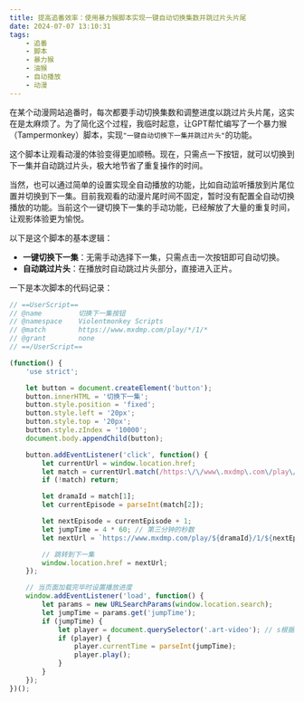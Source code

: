 ```yaml
---
title: 提高追番效率：使用暴力猴脚本实现一键自动切换集数并跳过片头片尾
date: 2024-07-07 13:10:31
tags:
    - 追番
    - 脚本
    - 暴力猴
    - 油猴
    - 自动播放
    - 动漫
---
```


在某个动漫网站追番时，每次都要手动切换集数和调整进度以跳过片头片尾，这实在是太麻烦了。为了简化这个过程，我临时起意，让GPT帮忙编写了一个暴力猴（Tampermonkey）脚本，实现`"一键自动切换下一集并跳过片头"`的功能。

这个脚本让观看动漫的体验变得更加顺畅。现在，只需点一下按钮，就可以切换到下一集并自动跳过片头，极大地节省了重复操作的时间。

当然，也可以通过简单的设置实现全自动播放的功能，比如自动监听播放到片尾位置并切换到下一集。目前我观看的动漫片尾时间不固定，暂时没有配置全自动切换播放的功能。当前这个一键切换下一集的手动功能，已经解放了大量的重复时间，让观影体验更为愉悦。

以下是这个脚本的基本逻辑：
- **一键切换下一集**：无需手动选择下一集，只需点击一次按钮即可自动切换。
- **自动跳过片头**：在播放时自动跳过片头部分，直接进入正片。

一下是本次脚本的代码记录：
```js
// ==UserScript==
// @name         切换下一集按钮
// @namespace    Violentmonkey Scripts
// @match        https://www.mxdmp.com/play/*/1/*
// @grant        none
// ==/UserScript==

(function() {
    'use strict';

    let button = document.createElement('button');
    button.innerHTML = '切换下一集';
    button.style.position = 'fixed';
    button.style.left = '20px';
    button.style.top = '20px';
    button.style.zIndex = '10000';
    document.body.appendChild(button);

    button.addEventListener('click', function() {
        let currentUrl = window.location.href;
        let match = currentUrl.match(/https:\/\/www\.mxdmp\.com\/play\/(\d+)\/1\/(\d+)\//);
        if (!match) return;

        let dramaId = match[1];
        let currentEpisode = parseInt(match[2]);

        let nextEpisode = currentEpisode + 1;
        let jumpTime = 4 * 60; // 第三分钟的秒数
        let nextUrl = `https://www.mxdmp.com/play/${dramaId}/1/${nextEpisode}/?jumpTime=${jumpTime}`;

        // 跳转到下一集
        window.location.href = nextUrl;
    });

    // 当页面加载完毕时设置播放进度
    window.addEventListener('load', function() {
        let params = new URLSearchParams(window.location.search);
        let jumpTime = params.get('jumpTime');
        if (jumpTime) {
            let player = document.querySelector('.art-video'); // s根据实际情况获取视频元素
            if (player) {
                player.currentTime = parseInt(jumpTime);
                player.play();
            }
        }
    });
})();

```